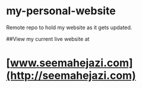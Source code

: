 # my-personal-website
Remote repo to hold my website as it gets updated.

##View my current live website at
# [www.seemahejazi.com](http://seemahejazi.com)

